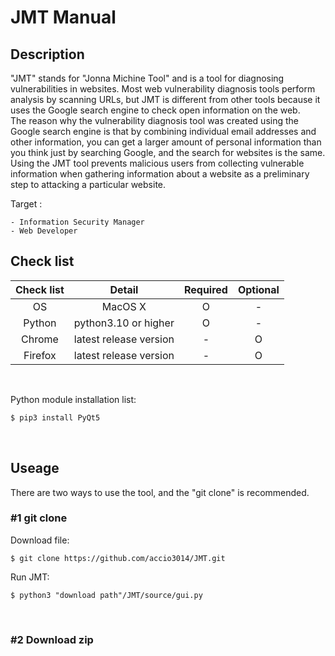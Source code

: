 # JMT Manual

## Description
"JMT" stands for "Jonna Michine Tool" and is a tool for  diagnosing vulnerabilities in websites. Most web vulnerability diagnosis tools perform analysis by scanning URLs, but JMT is different from other tools because it uses the Google search engine to check open information on the web.</br>
The reason why the vulnerability diagnosis tool was created using the Google search engine is that by combining individual email addresses and other information, you can get a larger amount of personal information than you think just by searching Google, and the search for websites is the same.  Using the JMT tool prevents malicious users from collecting vulnerable information when gathering information about a website as a preliminary step to attacking a particular website.</br>

Target : 
```
- Information Security Manager
- Web Developer
```

## Check list
| **Check list** |       **Detail**       | **Required** | **Optional** |
|:--------------:|:----------------------:|:------------:|:------------:|
|       OS       | MacOS X                |       O      |       -      |
|     Python     | python3.10 or higher   |       O      |       -      |
|     Chrome     | latest release version |       -      |       O      |
|     Firefox    | latest release version |       -      |       O      |
</br>

Python module installation list:
```python
$ pip3 install PyQt5
```
</br>

## Useage
There are two ways to use the tool, and the "git clone" is recommended.</br>

### #1 git clone
Download file:
```shell
$ git clone https://github.com/accio3014/JMT.git
```

Run JMT:
```shell
$ python3 "download path"/JMT/source/gui.py
```
</br>

### #2 Download zip
